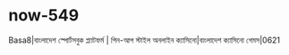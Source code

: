 # now-549
Basa8|বাংলাদেশ স্পোর্টসবুক প্ল্যাটফর্ম | পিন-আপ স্টাইল অনলাইন ক্যাসিনো|বাংলাদেশ ক্যাসিনো গেমস|0621
